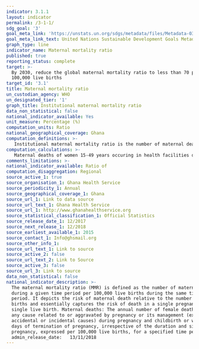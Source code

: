 ```yaml
---
indicator: 3.1.1
layout: indicator
permalink: /3-1-1/
sdg_goal: '3'
goal_meta_link: 'https://unstats.un.org/sdgs/metadata/files/Metadata-03-01-01.pdf'
goal_meta_link_text: United Nations Sustainable Development Goals Metadata (pdf 865kB)
graph_type: line
indicator_name: Maternal mortality ratio
published: true
reporting_status: complete
target: >-
  By 2030, reduce the global maternal mortality ratio to less than 70 per
  100,000 live births
target_id: '3.1'
title: Maternal mortality ratio
un_custodian_agency: WHO
un_designated_tier: '1'
graph_title: Institutional maternal mortality ratio
data_non_statistical: false
national_indicator_available: Yes
unit_measure: Percentage (%)
computation_units: Ratio
national_geographical_coverage: Ghana
computation_definitions: >- 
   Institutional maternal mortality ratio is the number of maternal deaths occurring in health facilities per 100,000 live births.
computation_calculations: >-
   Maternal deaths of women 15-49 years occuring in health facilities during the period divided by Women 15-49 years who were pregnant and visited health facilities and multiplied by 100,000 live births
comments_limitations: >-
national_indicator_available: Ratio of
computation_disaggregation: Regional
source_active_1: true
source_organisation_1: Ghana Health Service
source_periodicity_1: Annual 
source_geographical_coverage_1: Ghana
source_url_1: Link to data source
source_url_text_1: Ghana Health Service
source_url_1: http://www.ghanahealthservice.org
source_statistical_classification_1: Official Statistics
source_release_date_1: 12/2017
source_next_release_1: 12/2018
source_earliest_available_1: 2015
source_contact_1: Info@ghsmail.org
source_other_info_1:
source_url_text_1: Link to source
source_active_2: false
source_url_text_2: Link to Source
source_active_3: false
source_url_3: Link to source
data_non_statistical: false
national_indicator_description: >-
  The maternal mortality ratio (MMR) is defined as the number of maternal deaths
  during a given time period per 100,000 live births during the same time
  period. It depicts the risk of maternal death relative to the number of live
  births and essentially captures the risk of death in a single pregnancy or a
  single live birth. Maternal deaths: The annual number of female deaths from
  any cause related to or aggravated by pregnancy or its management (excluding
  accidental or incidental causes) during pregnancy and childbirth or within 42
  days of termination of pregnancy, irrespective of the duration and site of the
  pregnancy, expressed per 100,000 live births, for a specified time period.
  admin_release_date:	13/11/2018 
---
```

